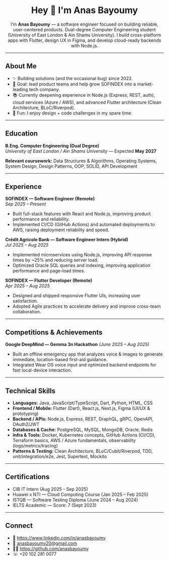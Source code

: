 <h1 align="center">Hey 👋 I'm Anas Bayoumy</h1>

<p align="center">
I’m <strong>Anas Bayoumy</strong> — a software engineer focused on building reliable, user-centered products.  
Dual-degree Computer Engineering student (University of East London & Ain Shams University).  
I build cross-platform apps with Flutter, design UX in Figma, and develop cloud-ready backends with Node.js.
</p>

---

## About Me

- ✨ Building solutions (and the occasional bug) since 2022.  
- 🎯 Goal: lead product teams and help grow SOFINDEX into a market-leading tech company.  
- 📚 Currently deepening experience in Node.js (Express, REST, auth), cloud services (Azure / AWS), and advanced Flutter architecture (Clean Architecture, BLoC/Riverpod).  
- 🎲 Fun: I enjoy design + code challenges in my spare time.

---

## Education

**B.Eng. Computer Engineering (Dual Degree)**  
*University of East London / Ain Shams University* — Expected **May 2027**

**Relevant coursework:** Data Structures & Algorithms, Operating Systems, System Design, Design Patterns, OOP, SOLID, API Development

---

## Experience

**SOFINDEX — Software Engineer (Remote)**  
*Sep 2025 – Present*  
- Built full-stack features with React and Node.js, improving product performance and reliability.  
- Implemented CI/CD (GitHub Actions) and automated deployments to AWS, raising deployment reliability and speed.

**Crédit Agricole Bank — Software Engineer Intern (Hybrid)**  
*Jul 2025 – Aug 2025*  
- Implemented microservices using Node.js, improving API response times by ~25% and reducing server load.  
- Optimized Oracle SQL queries and indexing, improving application performance and page-load times.

**SOFINDEX — Flutter Developer (Remote)**  
*Apr 2025 – Aug 2025*  
- Designed and shipped responsive Flutter UIs, increasing user satisfaction.  
- Adopted Agile practices to accelerate delivery and improve cross-team collaboration.

---

## Competitions & Achievements

**Google DeepMind — Gemma 3n Hackathon** *(June 2025 – Aug 2025)*  
- Built an offline emergency app that analyzes voice & images to generate immediate, location-based first-aid guidance.  
- Integrated Wear OS voice input and optimized backend endpoints for fast local-device interaction.  

---

## Technical Skills

- **Languages:** Java, JavaScript/TypeScript, Dart, Python, HTML, CSS  
- **Frontend / Mobile:** Flutter (Dart), React.js, Next.js, Figma (UI/UX & prototyping)  
- **Backend / APIs:** Node.js, Express, REST, GraphQL, gRPC, OpenAPI, OAuth2/JWT  
- **Databases & Cache:** PostgreSQL, MySQL, MongoDB, Oracle, Redis  
- **Infra & Tools:** Docker, Kubernetes concepts, GitHub Actions (CI/CD), Terraform basics, AWS / Azure fundamentals, observability (logs/metrics/tracing)  
- **Patterns & Testing:** Clean Architecture, BLoC/Cubit/Riverpod, TDD, unit/integration/e2e, Jest, Supertest, Mockito

---

## Certifications

- CIB IT Intern (Aug 2025 - Sep 2025)
- Huawei x NTI — Cloud Computing Course (Jan 2025 – Feb 2025)  
- ISTQB — Software Testing Diploma (June 2024 – Aug 2024)  
- IELTS Academic — Score: 7 (Sept 2023)

---

## Connect

- 💼 https://www.linkedin.com/in/anasbayoumy  
- 📧 anasbayoumy20@gmail.com  
- 🧑‍💻 https://github.com/anasbayoumy  
- ☏ +20 102 281 0077
